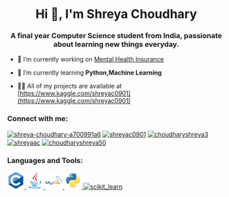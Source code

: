 <h1 align="center">Hi 👋, I'm Shreya Choudhary</h1>
<h3 align="center">A final year Computer Science student from India, passionate about learning new things everyday.</h3>

- 🔭 I’m currently working on [Mental Health Insurance](https://www.kaggle.com/code/shreyac0901/notebookf9a6a13aa7/edit)

- 🌱 I’m currently learning **Python,Machine Learning**

- 👨‍💻 All of my projects are available at [https://www.kaggle.com/shreyac0901](https://www.kaggle.com/shreyac0901)

<h3 align="left">Connect with me:</h3>
<p align="left">
<a href="https://linkedin.com/in/shreya-choudhary-a700991a6" target="blank"><img align="center" src="https://raw.githubusercontent.com/rahuldkjain/github-profile-readme-generator/master/src/images/icons/Social/linked-in-alt.svg" alt="shreya-choudhary-a700991a6" height="30" width="40" /></a>
<a href="https://kaggle.com/shreyac0901" target="blank"><img align="center" src="https://raw.githubusercontent.com/rahuldkjain/github-profile-readme-generator/master/src/images/icons/Social/kaggle.svg" alt="shreyac0901" height="30" width="40" /></a>
<a href="https://www.hackerrank.com/choudharyshreya3" target="blank"><img align="center" src="https://raw.githubusercontent.com/rahuldkjain/github-profile-readme-generator/master/src/images/icons/Social/hackerrank.svg" alt="choudharyshreya3" height="30" width="40" /></a>
<a href="https://www.leetcode.com/shreyaac" target="blank"><img align="center" src="https://raw.githubusercontent.com/rahuldkjain/github-profile-readme-generator/master/src/images/icons/Social/leet-code.svg" alt="shreyaac" height="30" width="40" /></a>
<a href="https://auth.geeksforgeeks.org/user/choudharyshreya50" target="blank"><img align="center" src="https://raw.githubusercontent.com/rahuldkjain/github-profile-readme-generator/master/src/images/icons/Social/geeks-for-geeks.svg" alt="choudharyshreya50" height="30" width="40" /></a>
</p>

<h3 align="left">Languages and Tools:</h3>
<p align="left"> <a href="https://www.cprogramming.com/" target="_blank" rel="noreferrer"> <img src="https://raw.githubusercontent.com/devicons/devicon/master/icons/c/c-original.svg" alt="c" width="40" height="40"/> </a> <a href="https://www.java.com" target="_blank" rel="noreferrer"> <img src="https://raw.githubusercontent.com/devicons/devicon/master/icons/java/java-original.svg" alt="java" width="40" height="40"/> </a> <a href="https://www.mysql.com/" target="_blank" rel="noreferrer"> <img src="https://raw.githubusercontent.com/devicons/devicon/master/icons/mysql/mysql-original-wordmark.svg" alt="mysql" width="40" height="40"/> </a> <a href="https://www.python.org" target="_blank" rel="noreferrer"> <img src="https://raw.githubusercontent.com/devicons/devicon/master/icons/python/python-original.svg" alt="python" width="40" height="40"/> </a> <a href="https://scikit-learn.org/" target="_blank" rel="noreferrer"> <img src="https://upload.wikimedia.org/wikipedia/commons/0/05/Scikit_learn_logo_small.svg" alt="scikit_learn" width="40" height="40"/> </a> </p>

